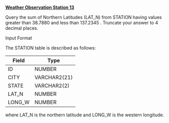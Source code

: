 **[Weather Observation Station 13](https://www.hackerrank.com/challenges/weather-observation-station-13/problem)**

Query the sum of Northern Latitudes (LAT_N) from STATION having values greater than 38.7880 and less than 137.2345 . Truncate your answer to 4 decimal places.

Input Format

The STATION table is described as follows:


|  Field | Type |
|---|---|
| ID  | NUMBER |
| CITY | VARCHAR2(21)   |
| STATE  | VARCHAR2(2)  |
| LAT_N |  NUMBER |
| LONG_W | NUMBER |

where LAT_N is the northern latitude and LONG_W is the western longitude.
